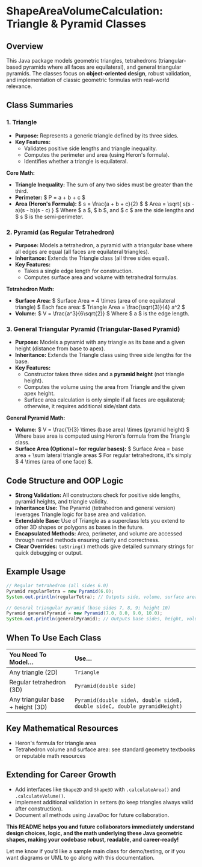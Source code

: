 
# ShapeAreaVolumeCalculation: Triangle \& Pyramid Classes

## Overview

This Java package models geometric triangles, tetrahedrons (triangular-based pyramids where all faces are equilateral), and general triangular pyramids. The classes focus on **object-oriented design**, robust validation, and implementation of classic geometric formulas with real-world relevance.

## Class Summaries

### 1. **Triangle**

- **Purpose:** Represents a generic triangle defined by its three sides.
- **Key Features:**
    - Validates positive side lengths and triangle inequality.
    - Computes the perimeter and area (using Heron's formula).
    - Identifies whether a triangle is equilateral.

**Core Math:**

- **Triangle Inequality:** The sum of any two sides must be greater than the third.
- **Perimeter:**
  \$ P = a + b + c \$
- **Area (Heron's Formula):**
  \$ s = \frac{a + b + c}{2} \$
  \$ Area = \sqrt{ s(s - a)(s - b)(s - c) } \$
  Where \$ a \$, \$ b \$, and \$ c \$ are the side lengths and \$ s \$ is the semi-perimeter.


### 2. **Pyramid (as Regular Tetrahedron)**

- **Purpose:** Models a tetrahedron, a pyramid with a triangular base where all edges are equal (all faces are equilateral triangles).
- **Inheritance:** Extends the Triangle class (all three sides equal).
- **Key Features:**
    - Takes a single edge length for construction.
    - Computes surface area and volume with tetrahedral formulas.

**Tetrahedron Math:**

- **Surface Area:**
  \$ Surface Area = 4 \times (area of one equilateral triangle) \$
  Each face area:
  \$ Triangle Area = \frac{\sqrt{3}}{4} a^2 \$
- **Volume:**
  \$ V = \frac{a^3}{6\sqrt{2}} \$
  Where \$ a \$ is the edge length.


### 3. **General Triangular Pyramid (Triangular-Based Pyramid)**

- **Purpose:** Models a pyramid with any triangle as its base and a given height (distance from base to apex).
- **Inheritance:** Extends the Triangle class using three side lengths for the base.
- **Key Features:**
    - Constructor takes three sides and a **pyramid height** (not triangle height).
    - Computes the volume using the area from Triangle and the given apex height.
    - Surface area calculation is only simple if all faces are equilateral; otherwise, it requires additional side/slant data.

**General Pyramid Math:**

- **Volume:**
  \$ V = \frac{1}{3} \times (base area) \times (pyramid height) \$
  Where base area is computed using Heron's formula from the Triangle class.
- **Surface Area (Optional – for regular bases):**
  \$ Surface Area = base area + \sum lateral triangle areas \$
  For regular tetrahedrons, it's simply \$ 4 \times (area of one face) \$.


## Code Structure and OOP Logic

- **Strong Validation:** All constructors check for positive side lengths, pyramid heights, and triangle validity.
- **Inheritance Use:** The Pyramid (tetrahedron and general version) leverages Triangle logic for base area and validation.
- **Extendable Base:** Use of Triangle as a superclass lets you extend to other 3D shapes or polygons as bases in the future.
- **Encapsulated Methods:** Area, perimeter, and volume are accessed through named methods ensuring clarity and correctness.
- **Clear Overrides:** `toString()` methods give detailed summary strings for quick debugging or output.


## Example Usage

```java
// Regular tetrahedron (all sides 6.0)
Pyramid regularTetra = new Pyramid(6.0);
System.out.println(regularTetra); // Outputs side, volume, surface area

// General triangular pyramid (base sides 7, 8, 9; height 10)
Pyramid generalPyramid = new Pyramid(7.0, 8.0, 9.0, 10.0);
System.out.println(generalPyramid); // Outputs base sides, height, volume
```


## When To Use Each Class

| You Need To Model… | Use… |
| :-- | :-- |
| Any triangle (2D) | `Triangle` |
| Regular tetrahedron (3D) | `Pyramid(double side)` |
| Any triangular base + height (3D) | `Pyramid(double sideA, double sideB, double sideC, double pyramidHeight)` |

## Key Mathematical Resources

- Heron's formula for triangle area
- Tetrahedron volume and surface area: see standard geometry textbooks or reputable math resources


## Extending for Career Growth

- Add interfaces like `Shape2D` and `Shape3D` with `.calculateArea()` and `.calculateVolume()`.
- Implement additional validation in setters (to keep triangles always valid after construction).
- Document all methods using JavaDoc for future collaboration.

**This README helps you and future collaborators immediately understand design choices, logic, and the math underlying these Java geometric shapes, making your codebase robust, readable, and career-ready!**

Let me know if you’d like a sample main class for demo/testing, or if you want diagrams or UML to go along with this documentation.

